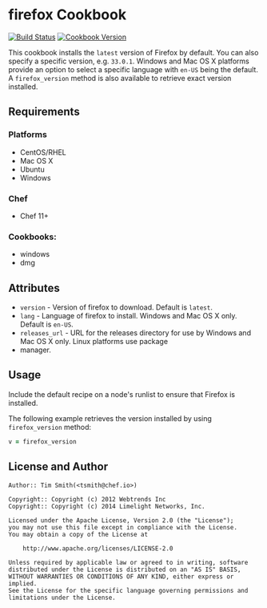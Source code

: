 # firefox Cookbook
[![Build Status](https://travis-ci.org/tas50/Firefox.svg?branch=master)](https://travis-ci.org/tas50/Firefox) [![Cookbook Version](https://img.shields.io/cookbook/v/firefox.svg)](https://supermarket.chef.io/cookbooks/firefox)

This cookbook installs the `latest` version of Firefox by default.  You can also specify a specific version, e.g. `33.0.1`.  Windows and Mac OS X platforms provide an option to select a specific language with `en-US` being the default.  A `firefox_version` method is also available to retrieve exact version installed.

## Requirements
### Platforms
- CentOS/RHEL
- Mac OS X
- Ubuntu
- Windows

### Chef
- Chef 11+

### Cookbooks:
- windows
- dmg


## Attributes
- `version` - Version of firefox to download.  Default is `latest`.
- `lang` - Language of firefox to install.  Windows and Mac OS X only. Default is `en-US`.
- `releases_url` - URL for the releases directory for use by Windows and Mac OS X only. Linux platforms use package
- manager.

## Usage
Include the default recipe on a node's runlist to ensure that Firefox is installed.

The following example retrieves the version installed by using `firefox_version` method:

```ruby
v = firefox_version
```

## License and Author

```
Author:: Tim Smith(<tsmith@chef.io>)

Copyright:: Copyright (c) 2012 Webtrends Inc
Copyright:: Copyright (c) 2014 Limelight Networks, Inc.

Licensed under the Apache License, Version 2.0 (the "License");
you may not use this file except in compliance with the License.
You may obtain a copy of the License at

    http://www.apache.org/licenses/LICENSE-2.0

Unless required by applicable law or agreed to in writing, software
distributed under the License is distributed on an "AS IS" BASIS,
WITHOUT WARRANTIES OR CONDITIONS OF ANY KIND, either express or implied.
See the License for the specific language governing permissions and
limitations under the License.
```
